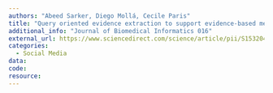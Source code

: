 ```yaml
---
authors: "Abeed Sarker, Diego Mollá, Cecile Paris"
title: "Query oriented evidence extraction to support evidence-based medicine practice"
additional_info: "Journal of Biomedical Informatics 016"
external_url: https://www.sciencedirect.com/science/article/pii/S1532046415002786
categories:
  - Social Media  
data: 
code:
resource:
---
```

